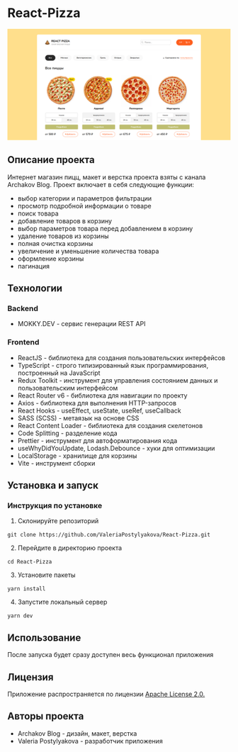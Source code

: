 # React-Pizza
![React-Pizza](/public/React-Pizza.png)

## Описание проекта
Интернет магазин пицц, макет и верстка проекта взяты с канала Archakov Blog.
Проект включает в себя следующие функции:
- выбор категории и параметров фильтрации
- просмотр подробной информации о товаре
- поиск товара
- добавление товаров в корзину
- выбор параметров товара перед добавлением в корзину
- удаление товаров из корзины
- полная очистка корзины
- увеличение и уменьшение количества товара
- оформление корзины
- пагинация

## Технологии

### Backend
+ MOKKY.DEV - сервис генерации REST API

### Frontend
+ ReactJS - библиотека для создания пользовательских интерфейсов
+ TypeScript - строго типизированный язык программирования, построенный на JavaScript
+ Redux Toolkit - инструмент для управления состоянием данных и пользовательским интерфейсом
+ React Router v6 - библиотека для навигации по проекту
+ Axios - библиотека для выполнения HTTP-запросов
+ React Hooks - useEffect, useState, useRef, useCallback
+ SASS (SCSS) - метаязык на основе CSS
+ React Content Loader - библиотека для создания скелетонов
+ Code Splitting - разделение кода
+ Prettier - инструмент для автоформатирования кода
+ useWhyDidYouUpdate, Lodash.Debounce - хуки для оптимизации
+ LocalStorage - хранилище для корзины
+ Vite - инструмент сборки

## Установка и запуск
### Инструкция по установке

1. Склонируйте репозиторий
```git
git clone https://github.com/ValeriaPostylyakova/React-Pizza.git
```
2. Перейдите в директорию проекта
```git 
cd React-Pizza
```
3. Установите пакеты
```git
yarn install
```

4. Запустите локальный сервер
```git
yarn dev
```

## Использование
После запуска будет сразу доступен весь функционал приложения

## Лицензия
Приложение распространяется по лицензии [Apache License 2.0.](https://github.com/ValeriaPostylyakova/React-Pizza/blob/main/LICENSE)

## Авторы проекта
+ Archakov Blog - дизайн, макет, верстка
+ Valeria Postylyakova - разработчик приложения
